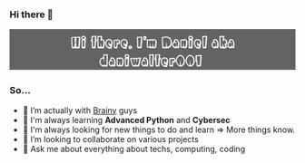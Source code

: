 ### Hi there 👋


![alt text](https://raw.githubusercontent.com/daniwalter001/daniwalter001/main/prof3.png)

### So...

- 🔭 I’m actually with [Brainy](https://github.com/Brainy-Docs) guys
- 🌱 I'm always learning  **Advanced Python** and **Cybersec**
- 🌱 I'm always looking for new things to do and learn => More things know.
- 👯 I’m looking to collaborate on various projects 
- 💬 Ask me about everything about techs, computing, coding
